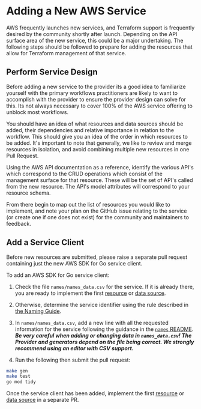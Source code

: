 # Adding a New AWS Service

AWS frequently launches new services, and Terraform support is frequently desired by the community shortly after launch. Depending on the API surface area of the new service, this could be a major undertaking. The following steps should be followed to prepare for adding the resources that allow for Terraform management of that service.

## Perform Service Design

Before adding a new service to the provider its a good idea to familiarize yourself with the primary workflows practitioners are likely to want to accomplish with the provider to ensure the provider design can solve for this. Its not always necessary to cover 100% of the AWS service offering to unblock most workflows.

You should have an idea of what resources and data sources should be added, their dependencies and relative importance in relation to the workflow. This should give you an idea of the order in which resources to be added. It's important to note that generally, we like to review and merge resources in isolation, and avoid combining multiple new resources in one Pull Request.

Using the AWS API documentation as a reference, identify the various API's which correspond to the CRUD operations which consist of the management surface for that resource. These will be the set of API's called from the new resource. The API's model attributes will correspond to your resource schema.

From there begin to map out the list of resources you would like to implement, and note your plan on the GitHub issue relating to the service (or create one if one does not exist) for the community and maintainers to feedback.

## Add a Service Client

Before new resources are submitted, please raise a separate pull request containing just the new AWS SDK for Go service client.

To add an AWS SDK for Go service client:

1. Check the file `names/names_data.csv` for the service.
  If it is already there, you are ready to implement the first [resource](./add-a-new-resource.md) or [data source](./add-a-new-datasource.md).

1. Otherwise, determine the service identifier using the rule described in [the Naming Guide](naming.md#service-identifier).

1. In `names/names_data.csv`, add a new line with all the requested information for the service following the guidance in the [`names` README](https://github.com/hashicorp/terraform-provider-aws/blob/main/names/README.md).
  **_Be very careful when adding or changing data in `names_data.csv`!
  The Provider and generators depend on the file being correct.
  We strongly recommend using an editor with CSV support._**

1. Run the following then submit the pull request:

  ```sh
  make gen
  make test
  go mod tidy
  ```

Once the service client has been added, implement the first [resource](./add-a-new-resource.md) or [data source](./add-a-new-datasource.md) in a separate PR.
